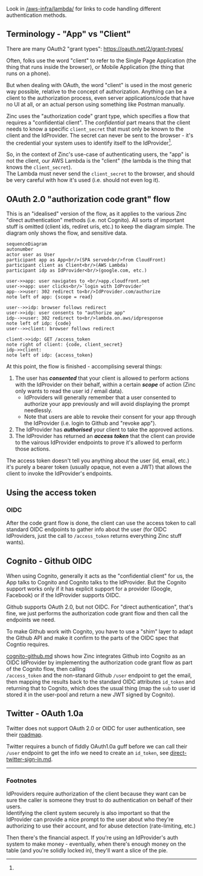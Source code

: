 Look in [/aws-infra/lambda/](/aws-infra/lambda/readme.md) for links to code
handling different authentication methods.

## Terminology - "App" vs "Client"

There are many OAuth2 "grant types": https://oauth.net/2/grant-types/

Often, folks use the word "client" to refer to the Single Page Application 
(the thing that runs inside the browser), or Mobile Application (the thing that
runs on a phone).

But when dealing with OAuth, the word "client" is used in the most generic
way possible, relative to the concept of authorization.
Anything can be a client to the authorization process, even server 
applications/code that have no UI at all, or an actual person using something 
like Postman manually. 

Zinc uses the "authorization code" grant type, which specifies a flow that 
requires a "confidential client". The *confidential* part means that the
client needs to know a specific `client_secret` that must only be known to the 
client and the IdProvider.  The secret can never be sent to the browser - it's 
the credential your system uses to identify itself to the 
IdProvider[^id-provider-indentification]. 

So, in the context of Zinc's use-case of authenticating users, the "app" is not 
the client, our AWS Lambda is the "client" (the lambda is the thing that knows 
the `client_secret`).  
The Lambda must never send the `client_secret` to the browser, and should be 
very careful with how it's used (i.e. should not even log it).

## OAuth 2.0 "authorization code grant" flow

This is an "idealised" version of the flow, as it applies to the various Zinc
"direct authentication" methods (i.e. not Cognito). 
All sorts of important stuff is omitted (client ids, rediret uris, etc.) to 
keep the diagram simple.
The diagram only shows the flow, and sensitive data. 

```mermaid
sequenceDiagram
autonumber
actor user as User
participant app as App<br/>(SPA served<br/>from CloudFront) 
participant client as Client<br/>(AWS Lambda)
participant idp as IdProvider<br/>(google.com, etc.)

user->>app: user navigates to <br/>app.cloudfront.net
user->>app: user clicks<br/>`login with IdProvider`
app-->>user: 302 redirect to<br/>IdProvider.com/authorize
note left of app: {scope = read}

user-->>idp: browser follows redirect
user->>idp: user consents to "authorize app" 
idp-->>user: 302 redirect to<br/>lambda.on.aws/idpresponse
note left of idp: {code}
user-->>client: browser follows redirect

client->>idp: GET /access_token
note right of client: {code, client_secret}
idp->>client: 
note left of idp: {access_token} 
```

At this point, the flow is finished - accomplising several things:
1. The user has ***consented*** that your client is allowed to perform actions
with the IdProvider on their behalf, within a certain ***scope*** of action
(Zinc only wants to read the user id / email data).
    * IdProviders will generally remember that a user consented to authorize
  your app previously and will avoid displaying the prompt needlessly.
    * Note that users are able to revoke their consent for your app through 
  the IdProvider (i.e. login to Github and "revoke app"). 
2. The IdProvider has ***authorised*** your client to take the approved actions.
3. The IdProvider has returned an ***access token*** that the client can
provide to the vairous IdProvider endpoints to prove it's allowed to perform
those actions.

The access token doesn't tell you anything about the user (id, email, etc.) 
it's purely a bearer token (usually opaque, not even a JWT) that allows the 
client to invoke the IdProvider's endpoints.

## Using the access token 

### OIDC

After the code grant flow is done, the client can use the access token to call 
standard OIDC endpoints to gather info about the user (for OIDC IdProviders, 
just the call to `/access_token` returns everything Zinc stuff wants).  

## Cognito - Github OIDC

When using Cognito, generally it acts as the "confidential client" for us,
the App talks to Cognito and Cognito talks to the IdProvider.  But the Cognito
support works only if it has explicit support for a provider (Google, Facebook)
or if the IdProvider supports OIDC.

Github supports OAuth 2.0, but not OIDC.
For "direct authentication", that's fine, we just performs the authorization
code grant flow and then call the endpoints we need.

To make Github work with Cognito, you have to use a "shim" layer to adapt the
Github API and make it confirm to the parts of the OIDC spec that Cogntio 
requires.

[cognito-github.md](/aws-infra/lambda/doc/cognito-github.md) shows how Zinc
integrates Github into Cognito as an OIDC IdProvider by implementing the 
authorization code grant flow as part of the Cognito flow, then calling  
`/access_token` and the non-stanard Github `/user` endpoint to get the email, 
then mapping the results back to the standard OIDC attributes `id_token` and 
returning that to Cognito, which does the usual thing (map the `sub` to user id 
stored it in the user-pool and return a new JWT signed by Cognito).


## Twitter - OAuth 1.0a

Twitter does not support OAuth 2.0 or OIDC for user authentication, see their
[roadmap](https://trello.com/c/VpCE8JUi/113-additional-oauth-20-functionality).

Twitter requires a bunch of fiddly OAuth1.0a guff before we can call 
their `/user` endpoint to get the info we need to create an `id_token`, see 
[direct-twitter-sign-in.md](/aws-infra/lambda/doc/direct-twitter-sign-in.md).

----

### Footnotes

[^id-provider-indentification]:
IdProviders require authorization of the client because they want can be sure
the caller is someone they trust to do authentication on behalf of their users.  
Identifying the client system securely is also important so that the IdProvider
can provide a nice prompt to the user about who they're authorizing to use
their account, and for abuse detection (rate-limiting, etc.)

Then there's the financial aspect. If you're using an IdProvider's auth system
to make money - eventually, when there's enough money on the table (and you're
solidly locked in), they'll want a slice of the pie.
